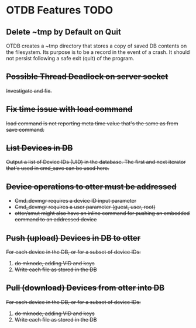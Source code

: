 # OTDB Features TODO

## Delete ~tmp by Default on Quit

OTDB creates a ~tmp directory that stores a copy of saved DB contents on the filesystem.  Its purpose is to be a record in the event of a crash.  It should not persist following a safe exit (quit) of the program.

## ~~Possible Thread Deadlock on server socket~~

~~Investigate and fix.~~

## ~~Fix time issue with load command~~

~~load command is not reporting meta time value that's the same as from save command.~~

## ~~List Devices in DB~~

~~Output a list of Device IDs (UID) in the database.  The first and next iterator that's used in cmd_save can be used here.~~

## ~~Device operations to otter must be addressed~~

* ~~Cmd_devmgr requires a device ID input parameter~~
* ~~Cmd_devmgr requires a user parameter (guest, user, root)~~
* ~~otter/smut might also have an inline command for pushing an embedded command to an addressed device~~

## ~~Push (upload) Devices in DB to otter~~

~~For each device in the DB, or for a subset of device IDs:~~

1. ~~do mknode, adding VID and keys~~
2. ~~Write each file as stored in the DB~~

## ~~Pull (download) Devices from otter into DB~~

~~For each device in the DB, or for a subset of device IDs:~~

1. ~~do mknode, adding VID and keys~~
2. ~~Write each file as stored in the DB~~

